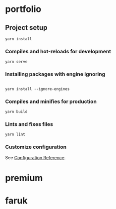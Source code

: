 # portfolio

## Project setup
```
yarn install
```

### Compiles and hot-reloads for development
```
yarn serve
```


### Installing packages with engine ignoring
```

yarn install --ignore-engines
```

### Compiles and minifies for production
```
yarn build
```

### Lints and fixes files
```
yarn lint
```

### Customize configuration
See [Configuration Reference](https://cli.vuejs.org/config/).
# premium
# faruk


